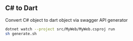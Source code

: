 ## C# to Dart ##

Convert C# object to dart object via swagger API generator

```bash
dotnet watch --project src/MyWeb/MyWeb.csproj run
sh generate.sh
```